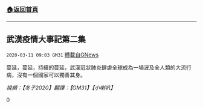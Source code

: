 ###  [:house:返回首頁](https://github.com/ourhimalayas/txt)
---

## 武漢疫情大事記第二集
`2020-03-11 09:03 GM31` [轉載自GNews](https://gnews.org/zh-hant/138668/)

蔓延，蔓延，持續的蔓延，武漢冠狀肺炎肆虐全球成為一場波及全人類的大流行病，沒有一個國家可以獨善其身。

*視頻：【冬子2020】翻譯：【GM31】【小喇叭】*

0
